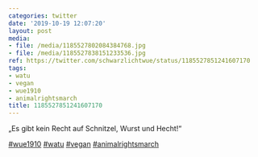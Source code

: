 ```yaml
---
categories: twitter
date: '2019-10-19 12:07:20'
layout: post
media:
- file: /media/1185527802084384768.jpg
- file: /media/1185527838151233536.jpg
ref: https://twitter.com/schwarzlichtwue/status/1185527851241607170
tags:
- watu
- vegan
- wue1910
- animalrightsmarch
title: 1185527851241607170
---
```

„Es gibt kein Recht auf Schnitzel, Wurst und Hecht!“

[#wue1910](/t/wue1910) [#watu](/t/watu) [#vegan](/t/vegan) [#animalrightsmarch](/t/animalrightsmarch) 